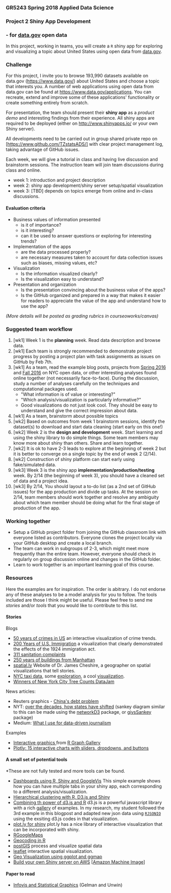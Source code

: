### GR5243 Spring 2018 Applied Data Science
### Project 2 Shiny App Development
### - for [data.gov](https://www.data.gov/) open data

In this project, working in teams, you will create a `R` shiny app for exploring and visualizing a topic about United States using open data from [data.gov](https://www.data.gov/). 

### Challenge
For this project, I invite you to browse 193,990 datasets available on data.gov (https://www.data.gov/) about United States and choose a topic that interests you. A number of web applications using open data from data.gov can be found at <https://www.data.gov/applications>. You can recreate, extend and improve some of these applications' functionality or create something entirely from scratch. 

For presentation, the team should present their **shiny app** as a *product demo* and interesting findings from their experience. All shiny apps are required to be deployed (either on <http://www.shinyapps.io/> or your own Shiny server). 

All developments need to be carried out in group shared private repo on [https://www.github.com/TZstatsADS/] with clear project management log, taking advantage of GitHub issues. 

Each week, we will give a tutorial in class and having live discussion and brainstorm sessions. The instruction team will join team discussions during class and online. 

- week 1: introduction and project description
- week 2: shiny app development/shiny server setup/spatial visualization
- week 3: [TBD] depends on topics emerge from online and in-class discussions.

#### Evaluation criteria 
- Business values of information presented 
	* is it of importance?
	* is it interesting?
	* can it be used to answer questions or exploring for interesting trends?
- Implementation of the apps
	* are the data processed properly?
	* are necessary measures taken to account for data collection issues such as biases, missing values, etc?
- Visualization
	* Is the information visualized clearly?
	* Is the visualization easy to understand?
- Presentation and organization
	* Is the presentation convincing about the business value of the apps?
	* Is the GitHub organized and prepared in a way that makes it easier for readers to appreciate the value of the app and understand how to use the app?

*(More details will be posted as grading rubrics in courseoworks/canvas)*

### Suggested team workflow
1. [wk1] Week 1 is the **planning** week. Read data description and browse data. 
2. [wk1] Each team is strongly recommended to demonstrate project progress by posting a project plan with task assignments as issues on GitHub by Feb 7th. 
3. [wk1] As a team, read the example blog posts, projects from [Spring 2016](http://tzstatsads.github.io//2016/09/21/Spr2016Project2-summary.html) and [Fall 2016](http://tzstatsads.github.io//2016/11/09/Fal-l2016-Project2-Summary.html) on NYC open data, or other interesting analyses found online together (not necessarily face-to-face). During the discussion, study a number of analyses carefully on the techniques and computational packages used.
	 * "What information is of value or interesting?"
     * "Which analysis/visualization is particularly informative?" 
     * Good visualizations do not just look cool. They should be easy to understand and give the correct impression about data. 
4. [wk1] As a team, brainstorm about possible topics 
5. [wk2] Based on outcomes from week 1 brainstorm sessions, identify the dataset(s) to download and start data cleaning (start early on this one!)
6. [wk2] Week 2 is the **design and development** week. Start learning and using the shiny library to do simple things. Some team members may know more about shiny than others. Share and learn together. 
7. [wk2] It is ok to have 2-3 leads to explore  at the beginning of week 2 but it is better to converge on a single topic by the end of week 2 (2/14).
8. [wk2] Construction of shiny platform can start early using fake/simulated data. 
9. [wk3] Week 3 is the shiny app **implementation/production/testing** week. By 2/14 (the beginning of week 3), you should have a cleaned set of data and a project idea. 
10. [wk3] By 2/14, You should layout a to-do list (as a 2nd set of GitHub issues) for the app production and divide up tasks. At the session on 2/14, team members should work together and resolve any ambiguity about which team member should be doing what for the final stage of production of the app. 

### Working together
- Setup a GitHub project folder from joining the GitHub classroom link with everyone listed as contributors. Everyone clones the project locally via your GitHub desktop and create a local branch. 
- The team can work in subgroups of 2-3, which might meet more frequently than the entire team. However, everyone should check in regularly on group discussion online and changes in the GitHub folder.
- Learn to work together is an important learning goal of this course.   

### Resources
Here the examples are for inspiration. The order is abitrary. I do not endorse any of these analyses to be a model analysis for you to follow. The tools included are those I think might be useful. Please feel free to send me *stories* and/or *tools* that you would like to contribute to this list. 

#### Stories

Blogs

- [50 years of crimes in US](https://public.tableau.com/en-us/s/gallery/50-years-crime-us) an interactive visualization of crime trends. 
- [200 Years of U.S. Immigration](http://insightfulinteraction.com/immigration200years.html) a visualization that clearly demonstrated the effects of the 1924 immigration act. 
- [311 sanitation complaints](http://www.spatialinformationdesignlab.org/projects/civic-data-management-311-sanitation-complaints)
- [250 years of buildings from Manhattan](http://www.gislounge.com/mapping-almost-250-years-buildings-manhattan/)
- [spatial.ly](http://spatial.ly/blog/) Website of Dr. James Cheshire, a geographer on spatial visualizations that tell stories.
- [NYC taxi data](http://www.andresmh.com/nyctaxitrips/), some [exploration](http://hafen.github.io/taxi/#initial-exploration), a cool [visualization](http://nyctaxi.herokuapp.com/).
- [Winners of New York City Tree Counts DataJam](http://treescountdatajam.devpost.com/updates/5503-and-the-winners-are)

News articles:
<ul>
<li>Reuters graphics - <a href="http://fingfx.thomsonreuters.com/gfx/rngs/CHINA-DEBT-GRAPHIC/0100315H2LG/index.html" target="_blank">China's debt problem</a></li>
<li>NYT: <a href="http://www.nytimes.com/interactive/2012/10/15/us/politics/swing-history.html?_r=0" target="_blank">over the decades, how states have shifted</a> (sankey diagram similar to this can be made using the <a href="https://christophergandrud.github.io/networkD3/" target="_blank">networkD3</a> package, or <a href="https://sites.dartmouth.edu/learninganalytics/2016/08/22/analyzing-content-access-to-inform-content-design/" target="_blank">givsSankey</a> package)</li>
<li>Medium: <a href="https://medium.com/@dqn/what-i-use-for-data-driven-journalism-4333364db944#.12xqj44g8" target="_blank">What I use for data-driven journalism</a></li>
</ul><a href="https://medium.com/@dqn/what-i-use-for-data-driven-journalism-4333364db944#.12xqj44g8" target="_blank"></a>

Examples
<ul>
<li><a href="http://www.r-graph-gallery.com/portfolio/interactive-r-graphics/" target="_blank">Interactive graphics </a>from <a href="http://www.r-graph-gallery.com/" target="_blank">R Graph Gallery</a></li>
<li><a href="http://moderndata.plot.ly/15-python-and-r-charts-with-interactive-controls-buttons-dropdowns-and-sliders/ " target="_blank"> Plotly: 15 interactive charts with sliders, dropdowns, and buttons </a></li>
</ul>

#### A small set of potential tools 

*These are not fully tested and more tools can be found.

- [Dashboards using R, Shiny and GoogleVis](http://www.r-bloggers.com/dashboards-in-r-with-shiny-and-googlevis/) This simple example shows how you can have multiple tabs in your shiny app, each corresponding to a different analysis/visualization.
- [Hierarchical clustering with R, D3.js and Shiny](http://www.r-bloggers.com/hierarchical-clustering-with-r-feat-d3-js-and-shiny/)
- [Combining th power of d3.js and R](http://blog.ae.be/combining-the-power-of-r-and-d3-js/) d3.js is a powerful javascript library with a rich [gallery](https://github.com/mbostock/d3/wiki/Gallery) of examples. In my research, my student followed the 3rd example in this blogpost and adapted new json data using [`RJSONIO`](https://cran.r-project.org/web/packages/RJSONIO/index.html) using the exsiting d3.js codes in that visualization. 
- [plot.ly for shiny](https://plot.ly/r/shiny-tutorial/) plot.ly has a nice library of interactive visualization that can be incorporated with shiny.
- [RGoogleMaps](https://cran.r-project.org/web/packages/RgoogleMaps/)
- [Geocoding in R](http://www.rpubs.com/cengel248/177198)
- [postGIS](http://rpubs.com/dgolicher/6373) process and visualize spatial data
- [leaflet](https://rstudio.github.io/leaflet/shiny.html) interactive spatial visualization.
- [Geo Visualization using ggplot and ggmap](https://journal.r-project.org/archive/2013-1/kahle-wickham.pdf)
- [Build your own Shiny server on AWS](https://www.r-bloggers.com/installing-rstudio-shiny-server-on-aws/) [[Amazon Machine Image](http://www.louisaslett.com/RStudio_AMI/)]

#### Paper to read
<ul>
<li><a href="http://www.stat.columbia.edu/~gelman/research/published/vis14.pdf" target="_blank">Infovis and Statistical Graphics</a> (Gelman and Unwin)</li>
</ul>

